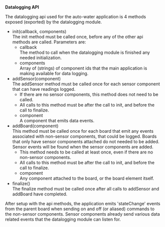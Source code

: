 **Datalogging API**

The datalogging api used for the auto-water application is 4 methods exposed (exported) by the datalogging module.

* init(callback, components)</br>
The init method must be called once, before any of the other api methods are called.  Parameters are:
  * callback</br>
The method to call when the datalogging module is finished any needed initialization.
  * components</br>
Array of (strings) of component ids that the main application is making available for data logging.
* addSensor(component)</br>
The addSensor method must be called once for each sensor component that can have readings logged.
  * If there are no sensor components, this method does not need to be called.
  * All calls to this method must be after the call to init, and before the call to finalize.
  * component</br>
A component that emits data events.
* addBoard(component)</br>
This method must be called once for each board that emit any events associated with non-sensor components, that could be logged.  Boards that only have sensor components attached do not needed to be added.  Sensor events will be found when the sensor components are added.
  * This method needs to be called at least once, even if there are no non-sensor components.
  * All calls to this method must be after the call to init, and before the call to finalize.
  * component</br>
Any component attached to the board, or the board element itself.
* finalize()</br>
The finalize method must be called once after all calls to addSensor and addBoard have completed.

After setup with the api methods, the application emits 'stateChange' events from the parent board when sending on and off (or aliased) commands to the non-sensor components.  Sensor components already send various data related events that the datalogging module can listen for.
